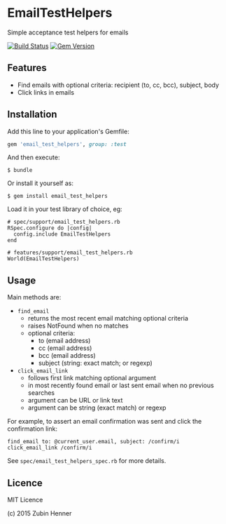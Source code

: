 # EmailTestHelpers

Simple acceptance test helpers for emails

[![Build Status](https://travis-ci.org/zubin/email_test_helpers.svg)](https://travis-ci.org/zubin/email_test_helpers)
[![Gem Version](https://badge.fury.io/rb/email_test_helpers.svg)](http://badge.fury.io/rb/email_test_helpers)

## Features

* Find emails with optional criteria: recipient (to, cc, bcc), subject, body
* Click links in emails

## Installation

Add this line to your application's Gemfile:

```ruby
gem 'email_test_helpers', group: :test
```

And then execute:

    $ bundle

Or install it yourself as:

    $ gem install email_test_helpers

Load it in your test library of choice, eg:

    # spec/support/email_test_helpers.rb
    RSpec.configure do |config|
      config.include EmailTestHelpers
    end

    # features/support/email_test_helpers.rb
    World(EmailTestHelpers)

## Usage

Main methods are:

* `find_email`
  * returns the most recent email matching optional criteria
  * raises NotFound when no matches
  * optional criteria:
    * to (email address)
    * cc (email address)
    * bcc (email address)
    * subject (string: exact match; or regexp)
* `click_email_link`
  * follows first link matching optional argument
  * in most recently found email or last sent email when no previous searches
  * argument can be URL or link text
  * argument can be string (exact match) or regexp

For example, to assert an email confirmation was sent and click the confirmation link:

    find_email to: @current_user.email, subject: /confirm/i
    click_email_link /confirm/i

See `spec/email_test_helpers_spec.rb` for more details.

## Licence

MIT Licence

(c) 2015 Zubin Henner

